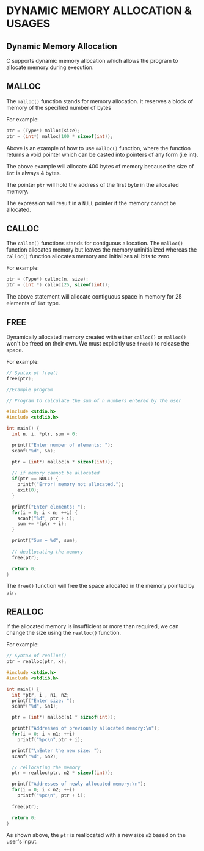 # DYNAMIC MEMORY ALLOCATION & USAGES

## Dynamic Memory Allocation ##

C supports dynamic memory allocation which allows the program to allocate memory during execution. 

## MALLOC ##

The `malloc()` function stands for memory allocation. It reserves a block of memory of the specified number of bytes

For example:
```C
ptr = (Type*) malloc(size);
ptr = (int*) malloc(100 * sizeof(int));
```

Above is an example of how to use `malloc()` function, where the function returns a void pointer which can be casted into pointers of any form (i.e int). 

The above example will allocate 400 bytes of memory because the size of `int` is always 4 bytes. 

The pointer `ptr` will hold the address of the first byte in the allocated memory.

The expression will result in a `NULL` pointer if the memory cannot be allocated.

## CALLOC ##

The `calloc()` functions stands for contiguous allocation. The `malloc()` function allocates memory but leaves the memory uninitialized whereas the `calloc()` function allocates memory and initializes all bits to zero.

For example:
```C
ptr = (Type*) calloc(n, size);
ptr = (int *) calloc(25, sizeof(int));
```

The above statement will allocate contiguous space in memory for 25 elements of `int` type.

## FREE ##

Dynamically allocated memory created with either `calloc()` or `malloc()` won't be freed on their own. We must explicitly use `free()` to release the space.

For example:
```C
// Syntax of free()
free(ptr);

//Example program

// Program to calculate the sum of n numbers entered by the user

#include <stdio.h>
#include <stdlib.h>

int main() {
  int n, i, *ptr, sum = 0;

  printf("Enter number of elements: ");
  scanf("%d", &n);

  ptr = (int*) malloc(n * sizeof(int));
 
  // if memory cannot be allocated
  if(ptr == NULL) {
    printf("Error! memory not allocated.");
    exit(0);
  }

  printf("Enter elements: ");
  for(i = 0; i < n; ++i) {
    scanf("%d", ptr + i);
    sum += *(ptr + i);
  }

  printf("Sum = %d", sum);
  
  // deallocating the memory
  free(ptr);

  return 0;
}
```

The `free()` function will free the space allocated in the memory pointed by `ptr`.


## REALLOC ##

If the allocated memory is insufficient or more than required, we can change the size using the `realloc()` function.

For example:
```C
// Syntax of realloc()
ptr = realloc(ptr, x);

#include <stdio.h>
#include <stdlib.h>

int main() {
  int *ptr, i , n1, n2;
  printf("Enter size: ");
  scanf("%d", &n1);

  ptr = (int*) malloc(n1 * sizeof(int));

  printf("Addresses of previously allocated memory:\n");
  for(i = 0; i < n1; ++i)
    printf("%pc\n",ptr + i);

  printf("\nEnter the new size: ");
  scanf("%d", &n2);

  // rellocating the memory
  ptr = realloc(ptr, n2 * sizeof(int));

  printf("Addresses of newly allocated memory:\n");
  for(i = 0; i < n2; ++i)
    printf("%pc\n", ptr + i);
  
  free(ptr);

  return 0;
}
```
As shown above, the `ptr` is reallocated with a new size `n2` based on the user's input.
